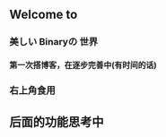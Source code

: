 <section data-background-image="https://s2.loli.net/2024/12/26/wjM3InBDafFsbkQ.png" data-background-opacity="0.8">
 <h2>Welcome to</h2>  
 <h3>美しい Binaryの 世界</h3> 
</section>



<section data-background-image="https://s2.loli.net/2024/12/26/fIbyZeUvGE2YpHz.png" data-background-opacity="0.3">
    <h4>第一次搭博客，在逐步完善中(有时间的话)</h4>
    <h3>右上角食用</h3>
</section>

<section data-background-image="https://s2.loli.net/2024/12/26/fIbyZeUvGE2YpHz.png" data-background-opacity="0.2">
   <h2>后面的功能思考中</h2>
</section>